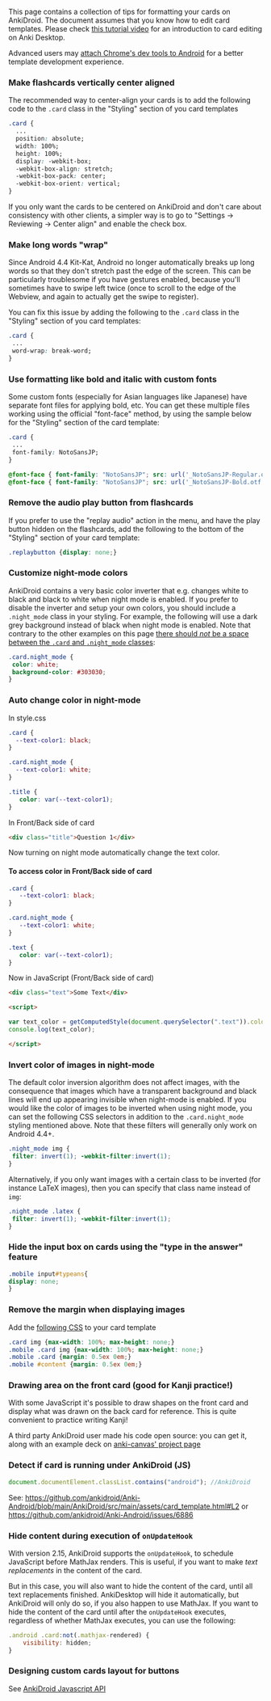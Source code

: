 This page contains a collection of tips for formatting your cards on AnkiDroid. The document assumes that you know how to edit card templates. Please check [this tutorial video](https://www.youtube.com/watch?v=F1j1Zx0mXME) for an introduction to card editing on Anki Desktop.

Advanced users may [attach Chrome's dev tools to Android](https://github.com/ankidroid/Anki-Android/wiki/Development-Guide#html-javascript-inspection) for a better template development experience.

### Make flashcards vertically center aligned
The recommended way to center-align your cards is to add the following code to the `.card` class in the "Styling" section of you card templates

```css
.card {
  ...
  position: absolute;
  width: 100%;
  height: 100%;
  display: -webkit-box;
  -webkit-box-align: stretch;
  -webkit-box-pack: center;
  -webkit-box-orient: vertical;
}
```

If you only want the cards to be centered on AnkiDroid and don't care about consistency with other clients, a simpler way is to go to "Settings -> Reviewing -> Center align" and enable the check box.

### Make long words "wrap"

Since Android 4.4 Kit-Kat, Android no longer automatically breaks up long words so that they don't stretch past the edge of the screen. This can be particularly troublesome if you have gestures enabled, because you'll sometimes have to swipe left twice (once to scroll to the edge of the Webview, and again to actually get the swipe to register).

You can fix this issue by adding the following to the `.card` class in the "Styling" section of you card templates:

```css
.card {
 ...
 word-wrap: break-word;
}
```

### Use formatting like bold and italic with custom fonts

Some custom fonts (especially for Asian languages like Japanese) have separate font files for applying bold, etc. You can get these multiple files working using the  official "font-face" method, by using the sample below for the "Styling" section of the card template:


```css
.card {
 ...
 font-family: NotoSansJP;
}

@font-face { font-family: "NotoSansJP"; src: url('_NotoSansJP-Regular.otf'); }
@font-face { font-family: "NotoSansJP"; src: url('_NotoSansJP-Bold.otf'); font-weight: bold; }
```


### Remove the audio play button from flashcards
If you prefer to use the "replay audio" action in the menu, and have the play button hidden on the flashcards, add the following to the bottom of the "Styling" section of your card template:

```css
.replaybutton {display: none;}
```

### Customize night-mode colors
AnkiDroid contains a very basic color inverter that e.g. changes white to black and black to white when night mode is enabled. If you prefer to disable the inverter and setup your own colors, you should include a `.night_mode` class in your styling. For example, the following will use a dark grey background instead of black when night mode is enabled. Note that contrary to the other examples on this page [there should *not* be a space between the `.card` and `.night_mode` classes](https://css-tricks.com/multiple-class-id-selectors/):

```css
.card.night_mode {
 color: white;
 background-color: #303030;
}
```
### Auto change color in night-mode
In style.css
```css
.card {
  --text-color1: black;
}

.card.night_mode {
  --text-color1: white;
}

.title {
   color: var(--text-color1);
}
```
In Front/Back side of card
```html
<div class="title">Question 1</div>
```
Now turning on night mode automatically change the text color. 

#### To access color in Front/Back side of card

```css
.card {
   --text-color1: black;
}

.card.night_mode {
   --text-color1: white;
}

.text {
   color: var(--text-color1);
}
```

Now in JavaScript (Front/Back side of card)
```html
<div class="text">Some Text</div>

<script>

var text_color = getComputedStyle(document.querySelector(".text")).color;
console.log(text_color);

</script>
```

### Invert color of images in night-mode
The default color inversion algorithm does not affect images, with the consequence that images which have a transparent background and black lines will end up appearing invisible when night-mode is enabled. If you would like the color of images to be inverted when using night mode, you can set the following CSS selectors in addition to the `.card.night_mode` styling mentioned above. Note that these filters will generally only work on Android 4.4+.

```css
.night_mode img {
 filter: invert(1); -webkit-filter:invert(1);
}
```

Alternatively, if you only want images with a certain class to be inverted (for instance LaTeX images), then you can specify that class name instead of `img`:

```css
.night_mode .latex {
 filter: invert(1); -webkit-filter:invert(1);
}
```

### Hide the input box on cards using the "type in the answer" feature
```css
.mobile input#typeans{
display: none;
}
```

### Remove the margin when displaying images
Add the [following CSS](https://groups.google.com/d/topic/anki-android/TjakbVGJLmk/discussion) to your card template

```css
.card img {max-width: 100%; max-height: none;}
.mobile .card img {max-width: 100%; max-height: none;}
.mobile .card {margin: 0.5ex 0em;}
.mobile #content {margin: 0.5ex 0em;}
```

### Drawing area on the front card (good for Kanji practice!)

With some JavaScript it's possible to draw shapes on the front card and display what was drawn on the back card for reference. This is quite convenient to practice writing Kanji!

A third party AnkiDroid user made his code open source: you can get it, along with an example deck on [anki-canvas' project page](https://github.com/pigoz/anki-canvas)

### Detect if card is running under AnkiDroid (JS)

```javascript
document.documentElement.classList.contains("android"); //AnkiDroid
```

See: https://github.com/ankidroid/Anki-Android/blob/main/AnkiDroid/src/main/assets/card_template.html#L2 or https://github.com/ankidroid/Anki-Android/issues/6886

### Hide content during execution of `onUpdateHook`

With version 2.15, AnkiDroid supports the `onUpdateHook`, to schedule JavaScript before MathJax renders.
This is useful, if you want to make *text replacements* in the content of the card.

But in this case, you will also want to hide the content of the card, until all text replacements finished.
AnkiDesktop will hide it automatically, but AnkiDroid will only do so, if you also happen to use MathJax.
If you want to hide the content of the card until after the `onUpdateHook` executes, regardless of whether MathJax executes, you can use the following:

```javascript
.android .card:not(.mathjax-rendered) {
    visibility: hidden;
}
```

### Designing custom cards layout for buttons
See [AnkiDroid Javascript API](https://github.com/ankidroid/Anki-Android/wiki/AnkiDroid-Javascript-API)